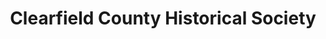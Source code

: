 ---
layout: repo
title: "Clearfield County Historical Society"
id: 13362
permalink: repos/13362/
---